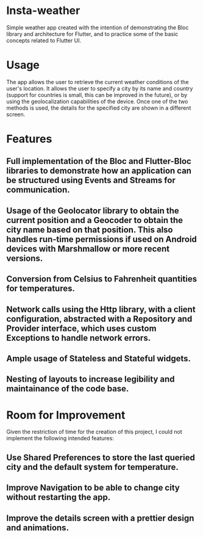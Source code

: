 # Insta-weather

Simple weather app created with the intention of demonstrating the Bloc library and architecture for Flutter, and to practice some of the basic concepts related to Flutter UI.

# Usage

The app allows the user to retrieve the current weather conditions of the user's location. It allows the user to specify a city by its name and country (support for countries is small, this can be improved in the future), or by using the geolocalization capabilities of the device. Once one of the two methods is used, the details for the specified city are shown in a different screen.

# Features

## Full implementation of the Bloc and Flutter-Bloc libraries to demonstrate how an application can be structured using Events and Streams for communication.
## Usage of the Geolocator library to obtain the current position and a Geocoder to obtain the city name based on that position. This also handles run-time permissions if used on Android devices with Marshmallow or more recent versions.
## Conversion from Celsius to Fahrenheit quantities for temperatures.
## Network calls using the Http library, with a client configuration, abstracted with a Repository and Provider interface, which uses custom Exceptions to handle network errors.
## Ample usage of Stateless and Stateful widgets.
## Nesting of layouts to increase legibility and maintainance of the code base.

# Room for Improvement

Given the restriction of time for the creation of this project, I could not implement the following intended features:
## Use Shared Preferences to store the last queried city and the default system for temperature.
## Improve Navigation to be able to change city without restarting the app.
## Improve the details screen with a prettier design and animations.
